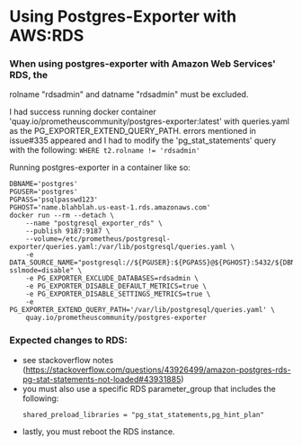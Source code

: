 # Using Postgres-Exporter with AWS:RDS

### When using postgres-exporter with Amazon Web Services' RDS, the
  rolname "rdsadmin" and datname "rdsadmin" must be excluded.

I had success running docker container 'quay.io/prometheuscommunity/postgres-exporter:latest'
with queries.yaml as the PG_EXPORTER_EXTEND_QUERY_PATH.  errors
mentioned in issue#335 appeared and I had to modify the
'pg_stat_statements' query with the following:
`WHERE t2.rolname != 'rdsadmin'`

Running postgres-exporter in a container like so:
  ```
  DBNAME='postgres'
  PGUSER='postgres'
  PGPASS='psqlpasswd123'
  PGHOST='name.blahblah.us-east-1.rds.amazonaws.com'
  docker run --rm --detach \
      --name "postgresql_exporter_rds" \
      --publish 9187:9187 \
      --volume=/etc/prometheus/postgresql-exporter/queries.yaml:/var/lib/postgresql/queries.yaml \
      -e DATA_SOURCE_NAME="postgresql://${PGUSER}:${PGPASS}@${PGHOST}:5432/${DBNAME}?sslmode=disable" \
      -e PG_EXPORTER_EXCLUDE_DATABASES=rdsadmin \
      -e PG_EXPORTER_DISABLE_DEFAULT_METRICS=true \
      -e PG_EXPORTER_DISABLE_SETTINGS_METRICS=true \
      -e PG_EXPORTER_EXTEND_QUERY_PATH='/var/lib/postgresql/queries.yaml' \
      quay.io/prometheuscommunity/postgres-exporter
  ```

### Expected changes to RDS:
+ see stackoverflow notes
  (https://stackoverflow.com/questions/43926499/amazon-postgres-rds-pg-stat-statements-not-loaded#43931885)
+ you must also use a specific RDS parameter_group that includes the following:
  ```
  shared_preload_libraries = "pg_stat_statements,pg_hint_plan"
  ```
+ lastly, you must reboot the RDS instance.

